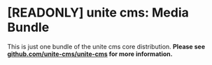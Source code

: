 [READONLY] unite cms: Media Bundle
==================================

This is just one bundle of the unite cms core distribution. **Please see [github.com/unite-cms/unite-cms](https://github.com/unite-cms/unite-cms) for more information.**
